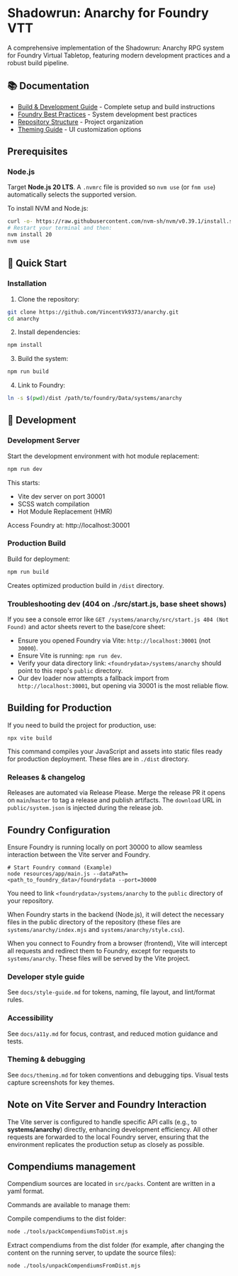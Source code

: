 # Shadowrun: Anarchy for Foundry VTT

A comprehensive implementation of the Shadowrun: Anarchy RPG system for Foundry Virtual Tabletop, featuring modern development practices and a robust build pipeline.

## 📚 Documentation

- [Build & Development Guide](docs/BUILD-INSTRUCTIONS.md) - Complete setup and build instructions
- [Foundry Best Practices](docs/FOUNDRY-BEST-PRACTICES.md) - System development best practices
- [Repository Structure](docs/REPOSITORY-STRUCTURE.md) - Project organization
- [Theming Guide](docs/theming.md) - UI customization options

## Prerequisites

### Node.js

Target **Node.js 20 LTS**. A `.nvmrc` file is provided so `nvm use` (or `fnm use`) automatically selects the supported version.

To install NVM and Node.js:

```bash
curl -o- https://raw.githubusercontent.com/nvm-sh/nvm/v0.39.1/install.sh | bash
# Restart your terminal and then:
nvm install 20
nvm use
```

## 🚀 Quick Start

### Installation

1. Clone the repository:

```bash
git clone https://github.com/VincentVk9373/anarchy.git
cd anarchy
```

2. Install dependencies:

```bash
npm install
```

3. Build the system:

```bash
npm run build
```

4. Link to Foundry:

```bash
ln -s $(pwd)/dist /path/to/foundry/Data/systems/anarchy
```

## 🔧 Development

### Development Server

Start the development environment with hot module replacement:

```bash
npm run dev
```

This starts:

- Vite dev server on port 30001
- SCSS watch compilation
- Hot Module Replacement (HMR)

Access Foundry at: http://localhost:30001

### Production Build

Build for deployment:

```bash
npm run build
```

Creates optimized production build in `/dist` directory.

### Troubleshooting dev (404 on ./src/start.js, base sheet shows)

If you see a console error like `GET /systems/anarchy/src/start.js 404 (Not Found)` and actor sheets revert to the base/core sheet:

- Ensure you opened Foundry via Vite: `http://localhost:30001` (not `30000`).
- Ensure Vite is running: `npm run dev`.
- Verify your data directory link: `<foundrydata>/systems/anarchy` should point to this repo's `public` directory.
- Our dev loader now attempts a fallback import from `http://localhost:30001`, but opening via 30001 is the most reliable flow.

## Building for Production

If you need to build the project for production, use:

```
npx vite build
```

This command compiles your JavaScript and assets into static files ready for production deployment. These files are in `./dist` directory.

### Releases & changelog

Releases are automated via Release Please. Merge the release PR it opens on `main`/`master` to tag a release and publish artifacts. The `download` URL in `public/system.json` is injected during the release job.

## Foundry Configuration

Ensure Foundry is running locally on port 30000 to allow seamless interaction between the Vite server and Foundry.

```
# Start Foundry command (Example)
node resources/app/main.js --dataPath=<path_to_foundry_data>/foundrydata --port=30000
```

You need to link `<foundrydata>/systems/anarchy` to the `public` directory of your repository.

When Foundry starts in the backend (Node.js), it will detect the necessary files in the public directory of the repository (these files are `systems/anarchy/index.mjs` and `systems/anarchy/style.css`).

When you connect to Foundry from a browser (frontend), Vite will intercept all requests and redirect them to Foundry, except for requests to `systems/anarchy`. These files will be served by the Vite project.

### Developer style guide

See `docs/style-guide.md` for tokens, naming, file layout, and lint/format rules.

### Accessibility

See `docs/a11y.md` for focus, contrast, and reduced motion guidance and tests.

### Theming & debugging

See `docs/theming.md` for token conventions and debugging tips. Visual tests capture screenshots for key themes.

## Note on Vite Server and Foundry Interaction

The Vite server is configured to handle specific API calls (e.g., to **systems/anarchy**) directly, enhancing development efficiency. All other requests are forwarded to the local Foundry server, ensuring that the environment replicates the production setup as closely as possible.

## Compendiums management

Compendium sources are located in `src/packs`. Content are written in a yaml format.

Commands are available to manage them:

Compile compendiums to the dist folder:

```bash
node ./tools/packCompendiumsToDist.mjs
```

Extract compendiums from the dist folder (for example, after changing the content on the running server, to update the source files):

```bash
node ./tools/unpackCompendiumsFromDist.mjs
```
